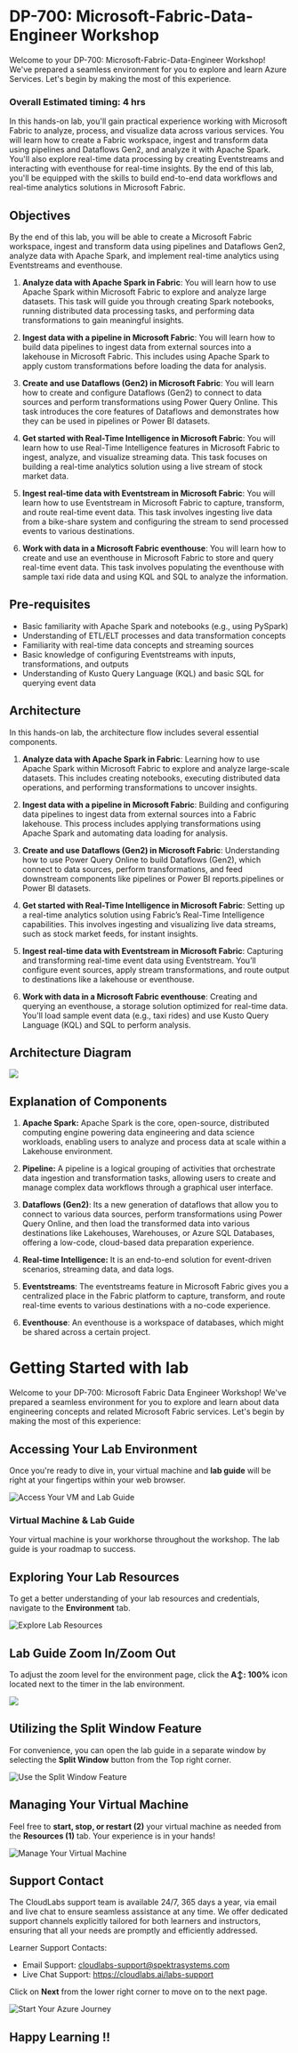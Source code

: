 # DP-700: Microsoft-Fabric-Data-Engineer Workshop

Welcome to your DP-700: Microsoft-Fabric-Data-Engineer Workshop! We've prepared a seamless environment for you to explore and learn Azure Services. Let's begin by making the most of this experience.

### Overall Estimated timing: 4 hrs

In this hands-on lab, you'll gain practical experience working with Microsoft Fabric to analyze, process, and visualize data across various services. You will learn how to create a Fabric workspace, ingest and transform data using pipelines and Dataflows Gen2, and analyze it with Apache Spark. You'll also explore real-time data processing by creating Eventstreams and interacting with eventhouse for real-time insights. By the end of this lab, you'll be equipped with the skills to build end-to-end data workflows and real-time analytics solutions in Microsoft Fabric.

## Objectives

By the end of this lab, you will be able to create a Microsoft Fabric workspace, ingest and transform data using pipelines and Dataflows Gen2, analyze data with Apache Spark, and implement real-time analytics using Eventstreams and eventhouse.

1. **Analyze data with Apache Spark in Fabric**: You will learn how to use Apache Spark within Microsoft Fabric to explore and analyze large datasets. This task will guide you through creating Spark notebooks, running distributed data processing tasks, and performing data transformations to gain meaningful insights.

1. **Ingest data with a pipeline in Microsoft Fabric**: You will learn how to build data pipelines to ingest data from external sources into a lakehouse in Microsoft Fabric. This includes using Apache Spark to apply custom transformations before loading the data for analysis.

1. **Create and use Dataflows (Gen2) in Microsoft Fabric**: You will learn how to create and configure Dataflows (Gen2) to connect to data sources and perform transformations using Power Query Online. This task introduces the core features of Dataflows and demonstrates how they can be used in pipelines or Power BI datasets.

1. **Get started with Real-Time Intelligence in Microsoft Fabric**: You will learn how to use Real-Time Intelligence features in Microsoft Fabric to ingest, analyze, and visualize streaming data. This task focuses on building a real-time analytics solution using a live stream of stock market data.

1. **Ingest real-time data with Eventstream in Microsoft Fabric**: You will learn how to use Eventstream in Microsoft Fabric to capture, transform, and route real-time event data. This task involves ingesting live data from a bike-share system and configuring the stream to send processed events to various destinations.

1. **Work with data in a Microsoft Fabric eventhouse**: You will learn how to create and use an eventhouse in Microsoft Fabric to store and query real-time event data. This task involves populating the eventhouse with sample taxi ride data and using KQL and SQL to analyze the information.

## Pre-requisites

- Basic familiarity with Apache Spark and notebooks (e.g., using PySpark)
- Understanding of ETL/ELT processes and data transformation concepts
- Familiarity with real-time data concepts and streaming sources
- Basic knowledge of configuring Eventstreams with inputs, transformations, and outputs
- Understanding of Kusto Query Language (KQL) and basic SQL for querying event data

## Architecture

In this hands-on lab, the architecture flow includes several essential components.

1. **Analyze data with Apache Spark in Fabric**: Learning how to use Apache Spark within Microsoft Fabric to explore and analyze large-scale datasets. This includes creating notebooks, executing distributed data operations, and performing transformations to uncover insights.

1. **Ingest data with a pipeline in Microsoft Fabric**: Building and configuring data pipelines to ingest data from external sources into a Fabric lakehouse. This process includes applying transformations using Apache Spark and automating data loading for analysis.

1. **Create and use Dataflows (Gen2) in Microsoft Fabric**: Understanding how to use Power Query Online to build Dataflows (Gen2), which connect to data sources, perform transformations, and feed downstream components like pipelines or Power BI reports.pipelines or Power BI datasets.

1. **Get started with Real-Time Intelligence in Microsoft Fabric**: Setting up a real-time analytics solution using Fabric’s Real-Time Intelligence capabilities. This involves ingesting and visualizing live data streams, such as stock market feeds, for instant insights.

1. **Ingest real-time data with Eventstream in Microsoft Fabric**: Capturing and transforming real-time event data using Eventstream. You’ll configure event sources, apply stream transformations, and route output to destinations like a lakehouse or eventhouse.

1. **Work with data in a Microsoft Fabric eventhouse**: Creating and querying an eventhouse, a storage solution optimized for real-time data. You'll load sample event data (e.g., taxi rides) and use Kusto Query Language (KQL) and SQL to perform analysis.

## Architecture Diagram

 ![](../Images/dp900m1arc.png)

## Explanation of Components

1. **Apache Spark:** Apache Spark is the core, open-source, distributed computing engine powering data engineering and data science workloads, enabling users to analyze and process data at scale within a Lakehouse environment. 

1. **Pipeline:** A pipeline is a logical grouping of activities that orchestrate data ingestion and transformation tasks, allowing users to create and manage complex data workflows through a graphical user interface.

1. **Dataflows (Gen2)**: Its a new generation of dataflows that allow you to connect to various data sources, perform transformations using Power Query Online, and then load the transformed data into various destinations like Lakehouses, Warehouses, or Azure SQL Databases, offering a low-code, cloud-based data preparation experience. 

1. **Real-time Intelligence:** It is an end-to-end solution for event-driven scenarios, streaming data, and data logs.

1. **Eventstreams**: The eventstreams feature in Microsoft Fabric gives you a centralized place in the Fabric platform to capture, transform, and route real-time events to various destinations with a no-code experience.

1. **Eventhouse**: An eventhouse is a workspace of databases, which might be shared across a certain project.


# Getting Started with lab
 
Welcome to your DP-700: Microsoft Fabric Data Engineer Workshop! We've prepared a seamless environment for you to explore and learn about data engineering concepts and related Microsoft Fabric services. Let's begin by making the most of this experience:
 
## Accessing Your Lab Environment
 
Once you're ready to dive in, your virtual machine and **lab guide** will be right at your fingertips within your web browser.
 
![Access Your VM and Lab Guide](../Images/dpg17.png)

### Virtual Machine & Lab Guide
 
Your virtual machine is your workhorse throughout the workshop. The lab guide is your roadmap to success.

## Exploring Your Lab Resources
 
To get a better understanding of your lab resources and credentials, navigate to the **Environment** tab.
 
![Explore Lab Resources](../Images/dpg1.png)

## Lab Guide Zoom In/Zoom Out
 
To adjust the zoom level for the environment page, click the **A↕: 100%** icon located next to the timer in the lab environment.

![](../Images/dpg2.png)

## Utilizing the Split Window Feature
 
For convenience, you can open the lab guide in a separate window by selecting the **Split Window** button from the Top right corner.
 
![Use the Split Window Feature](../Images/dpg3.png)

## Managing Your Virtual Machine
 
Feel free to **start, stop, or restart (2)** your virtual machine as needed from the **Resources (1)** tab. Your experience is in your hands!
 
![Manage Your Virtual Machine](../Images/dpg4.png)

## Support Contact
 
The CloudLabs support team is available 24/7, 365 days a year, via email and live chat to ensure seamless assistance at any time. We offer dedicated support channels explicitly tailored for both learners and instructors, ensuring that all your needs are promptly and efficiently addressed.
 
Learner Support Contacts:
 
- Email Support: cloudlabs-support@spektrasystems.com
- Live Chat Support: https://cloudlabs.ai/labs-support

Click on **Next** from the lower right corner to move on to the next page.

   ![Start Your Azure Journey](../Images/dpg16.png)

## Happy Learning !!


